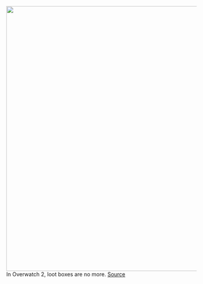 <img src='https://cdn.vox-cdn.com/thumbor/L_UreaTZZ6_s2SXpE6SE4GulyWs=/0x0:1920x1080/1200x800/filters:focal(807x387:1113x693)/cdn.vox-cdn.com/uploads/chorus_image/image/70983856/lootbox.0.png' width='700px' /><br/>
In Overwatch 2, loot boxes are no more.
<a href='https://www.theverge.com/2022/6/16/23171133/overwatch-2-loot-boxes-free-to-play'> Source <a/>